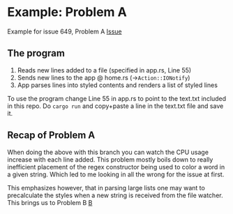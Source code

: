 # Example: Problem A

Example for issue 649, Problem A
[Issue](https://github.com/ratatui-org/ratatui/issues/649)

## The program

1. Reads new lines added to a file (specified in app.rs, Line 55)
2. Sends new lines to the app @ home.rs (->`Action::IONotify`)
3. App parses lines into styled contents and renders a list of styled lines 

To use the program change Line 55 in app.rs to point to the text.txt included in this repo. 
Do `cargo run` and copy+paste a line in the text.txt file and save it.

## Recap of Problem A

When doing the above with this branch you can watch the CPU usage increase with each line added.
This problem mostly boils down to really inefficient placement of the regex constructor being used to color a word in a given string.
Which led to me looking in all the wrong for the issue at first.

This emphasizes however, that in parsing large lists one may want to precalculate the styles when a new string is received from the file watcher.
This brings us to Problem B [B](https://github.com/J-Bockhofer/rs-ratatui-i649/tree/problemB)
